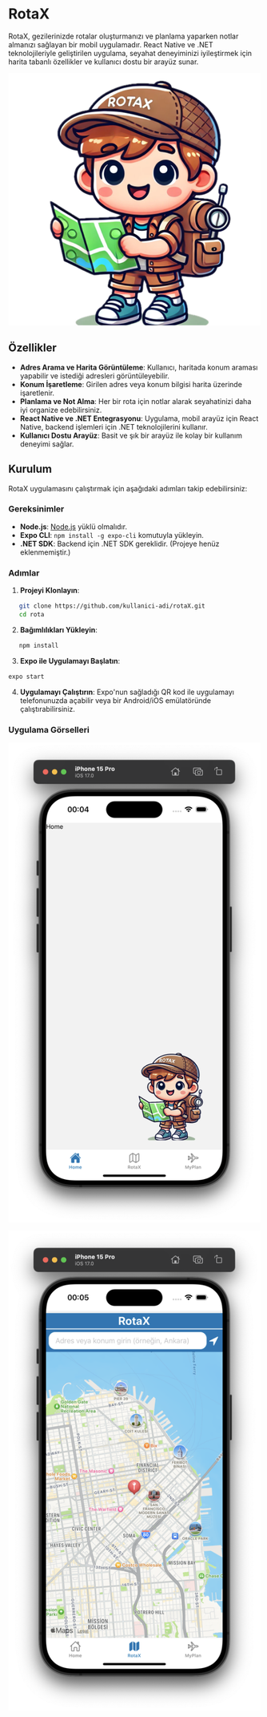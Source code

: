 # RotaX

RotaX, gezilerinizde rotalar oluşturmanızı ve planlama yaparken notlar almanızı sağlayan bir mobil uygulamadır. React Native ve .NET teknolojileriyle geliştirilen uygulama, seyahat deneyiminizi iyileştirmek için harita tabanlı özellikler ve kullanıcı dostu bir arayüz sunar.

![Uygulama İcon Görüntüsü](./app/assets/Image/RotaaX.png)

## Özellikler

- **Adres Arama ve Harita Görüntüleme**: Kullanıcı, haritada konum araması yapabilir ve istediği adresleri görüntüleyebilir.
- **Konum İşaretleme**: Girilen adres veya konum bilgisi harita üzerinde işaretlenir.
- **Planlama ve Not Alma**: Her bir rota için notlar alarak seyahatinizi daha iyi organize edebilirsiniz.
- **React Native ve .NET Entegrasyonu**: Uygulama, mobil arayüz için React Native, backend işlemleri için .NET teknolojilerini kullanır.
- **Kullanıcı Dostu Arayüz**: Basit ve şık bir arayüz ile kolay bir kullanım deneyimi sağlar.

## Kurulum

RotaX uygulamasını çalıştırmak için aşağıdaki adımları takip edebilirsiniz:

### Gereksinimler

- **Node.js**: [Node.js](https://nodejs.org) yüklü olmalıdır.
- **Expo CLI**: `npm install -g expo-cli` komutuyla yükleyin.
- **.NET SDK**: Backend için .NET SDK gereklidir. (Projeye henüz eklenmemiştir.)

### Adımlar

1. **Projeyi Klonlayın**:
```bash
   git clone https://github.com/kullanici-adi/rotaX.git
   cd rota
```
2. **Bağımlılıkları Yükleyin**:
```bash
   npm install
```
3. **Expo ile Uygulamayı Başlatın**:
```bash
expo start
```

4. **Uygulamayı Çalıştırın**: Expo'nun sağladığı QR kod ile uygulamayı telefonunuzda açabilir veya bir Android/iOS emülatöründe çalıştırabilirsiniz.

### Uygulama Görselleri

![Uygulama İcon Görüntüsü](./app/assets/PageScreen/Home.png)

![Uygulama İcon Görüntüsü](./app/assets/PageScreen/Maps.png)